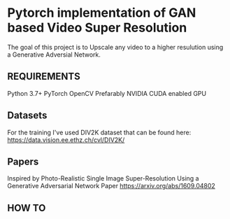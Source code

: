 # Pytorch implementation of GAN based Video Super Resolution 

The goal of this project is to Upscale any video to a higher resulution using a Generative Adversial Network. 


## REQUIREMENTS 
Python 3.7+
PyTorch
OpenCV 
Prefarably NVIDIA CUDA enabled GPU 


## Datasets

For the training I've used DIV2K dataset that can be found here: https://data.vision.ee.ethz.ch/cvl/DIV2K/

## Papers 
Inspired by  Photo-Realistic Single Image Super-Resolution Using a Generative Adversarial
Network Paper  https://arxiv.org/abs/1609.04802


## HOW TO 
